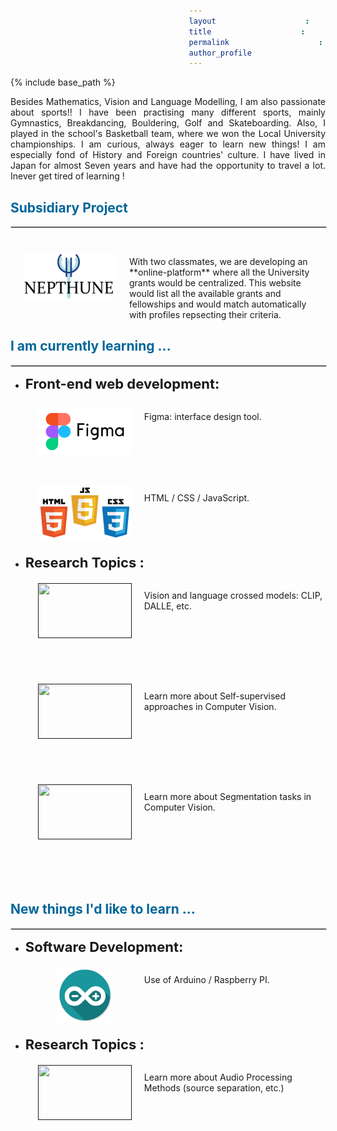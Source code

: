 ```yaml
---
layout: archive
title: "About me..."
permalink: /hobbies/
author_profile: true
---
```


{% include base_path %}

<style>
span {
  margin-left: 12em;
}
.list-work{
  width: 100%;
}

.list-work img {
  -webkit-transition: -webkit-transform 0.35s;
  transition: -webkit-transform 0.35s;
  -o-transition: transform 0.35s;
  vertical-align: middle;
  transition: transform 0.35s;
  transition: transform 0.35s, -webkit-transform 0.35s;
  object-fit: contain;
  width: 150px;
  height: 88px;
  margin: 20px;
  vertical-align: middle;
  float: left;
}

.list-work img:hover {
  -webkit-transform: scale3d(0.9, 0.9, 1);
          transform: scale3d(0.9, 0.9, 1);
}
</style>

<p align="justify">
Besides Mathematics, Vision and Language Modelling, I am also passionate about sports!! I have been practising many different sports, mainly Gymnastics, Breakdancing, Bouldering, Golf and Skateboarding. Also, I played in the school's Basketball team, where we won the Local University championships. 
I am curious, always eager to learn new things! I am especially fond of History and Foreign countries' culture. I have lived in Japan for almost Seven years and have had the opportunity to travel a lot. Inever get tired of learning ! <br>
</p>

<h2 style="color:#069;">Subsidiary Project</h2>
<hr style="border:1px solid #d3d3d3;width:100%;text-align:left;margin-left:0;color:#33CCFF;">
 <div class="list-work">
  <a href="">
        <img src="../images/nepthune_logo.png">
  </a>
  <span>
      <p> With two classmates, we are developing an **online-platform** where all the University grants would be centralized. This website would list all the available grants and fellowships and would match automatically with profiles repsecting their criteria.</p>


<h2 style="color:#069;">I am currently learning ...</h2>
<hr style="border:1px solid #d3d3d3;width:100%;text-align:left;margin-left:0;color:#33CCFF;">

<ul>
  <li class="p8"><b style="font-size: 22px;">Front-end web development: </b>
  <br>
  <div class="list-work">
  <a href="">
        <img src="../images/figma_logo.png">
  </a>
  <span>
      <p> Figma: interface design tool.</p>
  </div><br><br><br><br>
  <div class="list-work">
  <a href="">
        <img src="../images/javascript_logo.png">
  </a>
  <span>
      <p> HTML / CSS / JavaScript.</p><br>
  <br><br><br>
  <li class="p8"><b style="font-size: 22px;">Research Topics :</b>
  <br>
  <div class="list-work">
    <a href="">
          <img align="center" src="" width="150" height="88">
    </a>
    <span>
    <p font>Vision and language crossed models: CLIP, DALLE, etc.<p>
  <br><br><br><br>
  <div class="list-work">
    <a href="">
          <img align="center" src="" width="150" height="88">
    </a>
    <span>
    <p font>Learn more about Self-supervised approaches in Computer Vision.<p>
  <br><br><br><br>
  <div class="list-work">
      <a href="">
          <img align="center" src="" width="150" height="88">
    </a>
    <span>
    <p font>Learn more about Segmentation tasks in Computer Vision.<p>
  <br><br><br><br>
</ul> <br>

<h2 style="color:#069;">New things I'd like to learn ...</h2>
<hr style="border:1px solid #d3d3d3;width:100%;text-align:left;margin-left:0;color:#33CCFF;">

<ul>
  <li class="p8"><b style="font-size: 22px;">Software Development: </b>
  <br>
  <div class="list-work">
  <a href="">
        <img align="center" src="../images/arduino-icon.png" width="150" height="100">
</a>
<span>
      <p font>Use of Arduino / Raspberry PI.</p>
</div>
<br><br><br><br>
  </li>
  <li class="p8"><b style="font-size: 22px;">Research Topics : </b>
  <div class="list-work">
      <a href="">
          <img align="center" src="" width="150" height="88">
    </a>
    <span>
    <p font>Learn more about Audio Processing Methods (source separation, etc.)<p>
  </div>
  <br>
  </li>
</ul>
<!-- <h1 style="color:#069;">Personal Interests</h1>
<hr style="width:100%;text-align:left;margin-left:0;color:#33CCFF;">
<h1 style="color:#069;">Community and Volunteering Experience</h1>
<hr style="width:100%;text-align:left;margin-left:0;color:#33CCFF;"> -->